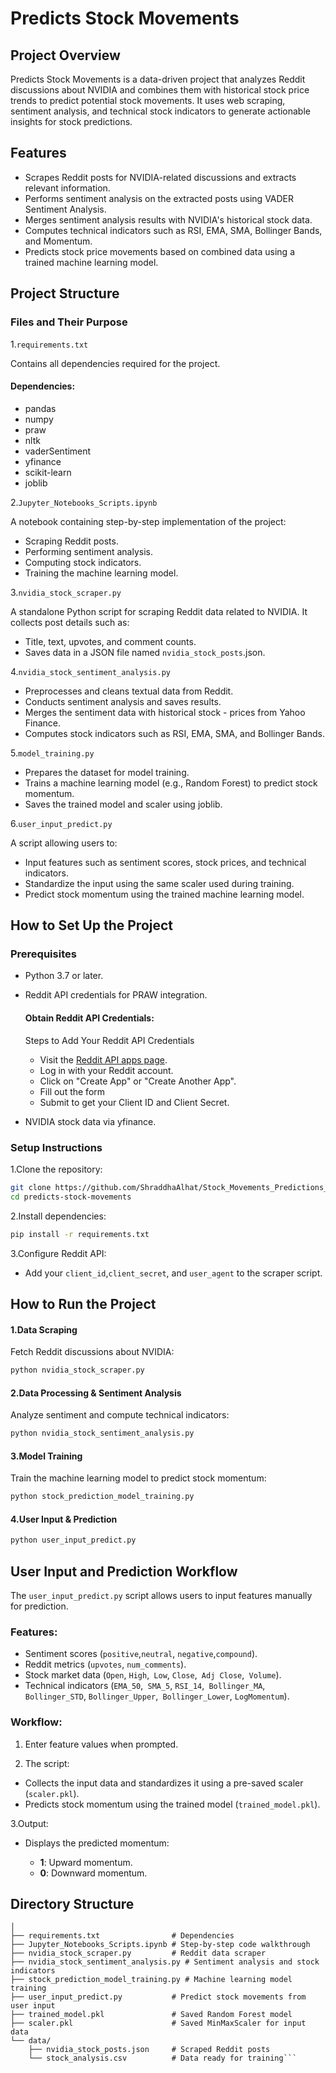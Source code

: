

#   Predicts Stock Movements
## Project Overview


Predicts Stock Movements is a data-driven project that analyzes Reddit discussions about NVIDIA and combines them with historical stock price trends to predict potential stock movements. It uses web scraping, sentiment analysis, and technical stock indicators to generate actionable insights for stock predictions.


## Features

- Scrapes Reddit posts for NVIDIA-related discussions and extracts relevant information.
- Performs sentiment analysis on the extracted posts using VADER Sentiment Analysis.
- Merges sentiment analysis results with NVIDIA's historical stock data.
- Computes technical indicators such as RSI, EMA, SMA, Bollinger Bands, and Momentum.
- Predicts stock price movements based on combined data using a trained machine learning model.




## Project Structure
### Files and Their Purpose
1.```requirements.txt```

Contains all dependencies required for the project.

#### Dependencies:
- pandas
- numpy
- praw
- nltk
- vaderSentiment
- yfinance
- scikit-learn
- joblib
  
2.```Jupyter_Notebooks_Scripts.ipynb``` 

A notebook containing step-by-step implementation of the project:

- Scraping Reddit posts.
- Performing sentiment analysis.
- Computing stock indicators.
- Training the machine learning model.

3.```nvidia_stock_scraper.py``` 

A standalone Python script for scraping Reddit data related to NVIDIA. It collects post details such as:
- Title, text, upvotes, and comment counts.
- Saves data in a JSON file named ```nvidia_stock_posts```.json.

4.```nvidia_stock_sentiment_analysis.py```
- Preprocesses and cleans textual data from Reddit.
- Conducts sentiment analysis and saves results.
- Merges the sentiment data with historical stock - prices from Yahoo Finance.
- Computes stock indicators such as RSI, EMA, SMA, and Bollinger Bands. 

5.```model_training.py``` 
- Prepares the dataset for model training.
- Trains a machine learning model (e.g., Random Forest) to predict stock momentum.
- Saves the trained model and scaler using joblib.

6.```user_input_predict.py``` 

A script allowing users to:
- Input features such as sentiment scores, stock prices, and technical indicators.
- Standardize the input using the same scaler used during training.
- Predict stock momentum using the trained machine learning model.


## How to Set Up the Project
### Prerequisites

- Python 3.7 or later.
- Reddit API credentials for PRAW integration.
    
    #### Obtain Reddit API Credentials:

    Steps to Add Your Reddit API Credentials
      
    - Visit the [Reddit API apps page](https://www.reddit.com/prefs/apps).
    - Log in with your Reddit account.
    - Click on "Create App" or "Create Another App".
    - Fill out the form
    - Submit to get your Client ID and Client Secret.


- NVIDIA stock data via yfinance.

### Setup Instructions

1.Clone the repository:
```bash
git clone https://github.com/ShraddhaAlhat/Stock_Movements_Predictions_Using_Sentiments
cd predicts-stock-movements
```

2.Install dependencies:
```bash
pip install -r requirements.txt

```
3.Configure Reddit API:

- Add your ```client_id```,```client_secret```, and ```user_agent``` to the scraper script.

## How to Run the Project

#### 1.Data Scraping

Fetch Reddit discussions about NVIDIA:

```bash
python nvidia_stock_scraper.py

```
#### 2.Data Processing & Sentiment Analysis

Analyze sentiment and compute technical indicators:

```bash
python nvidia_stock_sentiment_analysis.py

```
#### 3.Model Training

Train the machine learning model to predict stock momentum:

```bash
python stock_prediction_model_training.py

```
#### 4.User Input & Prediction
```bash
python user_input_predict.py

```


## User Input and Prediction Workflow
The ```user_input_predict.py``` script allows users to input features manually for prediction.

### Features:

- Sentiment scores (```positive```,```neutral```, ```negative```,```compound```).
- Reddit metrics (```upvotes```, ```num_comments```).
- Stock market data (```Open```, ```High```,``` Low```, ```Close```,``` Adj Close```,``` Volume```).
- Technical indicators (```EMA_50```,``` SMA_5```, ```RSI_14```,``` Bollinger_MA```, ```Bollinger_STD```, ```Bollinger_Upper```,``` Bollinger_Lower```, ```LogMomentum```).

### Workflow:

1. Enter feature values when prompted.

2. The script:

- Collects the input data and standardizes it using a pre-saved scaler (```scaler.pkl```).
-  Predicts stock momentum using the trained model  (```trained_model.pkl```).

3.Output:

- Displays the predicted momentum:

     - **1**: Upward momentum.
     - **0**: Downward momentum.

## Directory Structure

```predicts-stock-movements/
│
├── requirements.txt                # Dependencies
├── Jupyter_Notebooks_Scripts.ipynb # Step-by-step code walkthrough
├── nvidia_stock_scraper.py         # Reddit data scraper
├── nvidia_stock_sentiment_analysis.py # Sentiment analysis and stock indicators
├── stock_prediction_model_training.py # Machine learning model training
├── user_input_predict.py           # Predict stock movements from user input
├── trained_model.pkl               # Saved Random Forest model
├── scaler.pkl                      # Saved MinMaxScaler for input data
└── data/
    ├── nvidia_stock_posts.json     # Scraped Reddit posts
    └── stock_analysis.csv          # Data ready for training```

